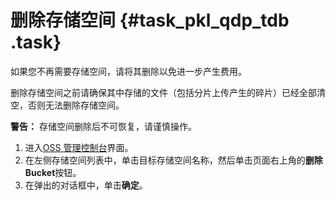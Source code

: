# 删除存储空间 {#task_pkl_qdp_tdb .task}

如果您不再需要存储空间，请将其删除以免进一步产生费用。

删除存储空间之前请确保其中存储的文件（包括分片上传产生的碎片）已经全部清空，否则无法删除存储空间。

**警告：** 存储空间删除后不可恢复，请谨慎操作。

1.  进入[OSS 管理控制台](https://oss.console.aliyun.com/)界面。 
2.   在左侧存储空间列表中，单击目标存储空间名称，然后单击页面右上角的**删除Bucket**按钮。 
3.  在弹出的对话框中，单击**确定**。 

